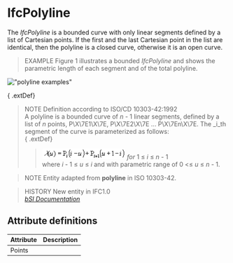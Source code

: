 IfcPolyline
===========
The _IfcPolyline_ is a bounded curve with only linear segments defined by a
list of Cartesian points. If the first and the last Cartesian point in the
list are identical, then the polyline is a closed curve, otherwise it is an
open curve.  
  
> EXAMPLE  Figure 1 illustrates a bounded _IfcPolyline_ and shows the
> parametric length of each segment and of the total polyline.  
  
!["polyline examples"](../figures/ifcpolyline-fig1.png "Figure 1 -- Bounded
_IfcPolyline_ with parametric length")  
  
{ .extDef}  
> NOTE  Definition according to ISO/CD 10303-42:1992  
> A polyline is a bounded curve of _n_ - 1 linear segments, defined by a list
> of _n_ points, P\X\7E1\X\7E, P\X\7E2\X\7E ... P\X\7En\X\7E. The _i_th
> segment of the curve is parameterized as follows:  
{ .extDef}  
>> ![Image](../figures/ifcpolyline-math1.gif)    _for_ 1 ≤ _i_ ≤ _n_ - 1  
> where _i_ - 1 ≤ _u_ ≤ _i_ and with parametric range of 0 <≤ _u_ ≤ _n_ - 1.  
  
> NOTE  Entity adapted from **polyline** in ISO 10303-42.  
  
> HISTORY  New entity in IFC1.0  
[ _bSI
Documentation_](https://standards.buildingsmart.org/IFC/DEV/IFC4_2/FINAL/HTML/schema/ifcgeometryresource/lexical/ifcpolyline.htm)


Attribute definitions
---------------------
| Attribute   | Description   |
|-------------|---------------|
| Points      |               |

